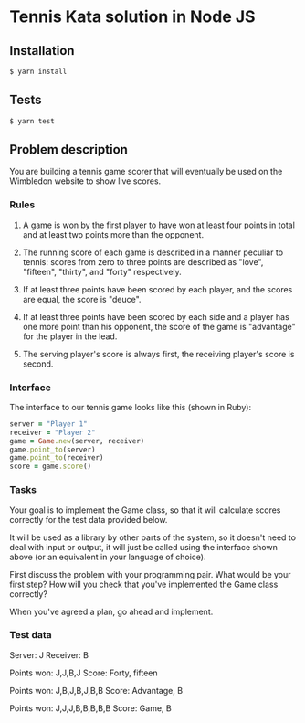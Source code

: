 # Tennis Kata solution in Node JS

## Installation

```bash
$ yarn install
```

## Tests

```bash
$ yarn test
```

## Problem description


You are building a tennis game scorer that will eventually be used on the Wimbledon website to show live scores.

### Rules

1. A game is won by the first player to have won at least four points in total and at least two points more than the opponent.

2. The running score of each game is described in a manner peculiar to tennis: scores from zero to three points are described as "love", "fifteen", "thirty", and "forty" respectively.

3. If at least three points have been scored by each player, and the scores are equal, the score is "deuce".

4. If at least three points have been scored by each side and a player has one more point than his opponent, the score of the game is "advantage" for the player in the lead.

5. The serving player's score is always first, the receiving player's score is second.

### Interface

The interface to our tennis game looks like this (shown in Ruby):

```ruby
server = "Player 1"
receiver = "Player 2"
game = Game.new(server, receiver)
game.point_to(server)
game.point_to(receiver)
score = game.score()
```

### Tasks

Your goal is to implement the Game class, so that it will
calculate scores correctly for the test data provided below.

It will be used as a library by other parts of the system, so it
doesn't need to deal with input or output, it will just be called
using the interface shown above (or an equivalent in your language of
choice).

First discuss the problem with your programming pair. What would be
your first step? How will you check that you've implemented the
Game class correctly?

When you've agreed a plan, go ahead and implement.

### Test data

Server: J
Receiver: B

Points won: J,J,B,J
Score: Forty, fifteen

Points won: J,B,J,B,J,B,B
Score: Advantage, B

Points won: J,J,J,B,B,B,B,B
Score: Game, B
